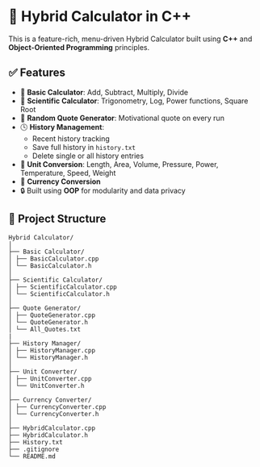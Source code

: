 # 🔢 Hybrid Calculator in C++

This is a feature-rich, menu-driven Hybrid Calculator built using **C++** and **Object-Oriented Programming** principles.

## ✅ Features

- 🧮 **Basic Calculator**: Add, Subtract, Multiply, Divide
- 📐 **Scientific Calculator**: Trigonometry, Log, Power functions, Square Root
- 💬 **Random Quote Generator**: Motivational quote on every run
- 🕓 **History Management**:
  - Recent history tracking
  - Save full history in `history.txt`
  - Delete single or all history entries
- 📏 **Unit Conversion**: Length, Area, Volume, Pressure, Power, Temperature, Speed, Weight
- 💱 **Currency Conversion**
- 🔒 Built using **OOP** for modularity and data privacy

## 📂 Project Structure

```
Hybrid Calculator/
│
├── Basic Calculator/
│ ├── BasicCalculator.cpp
│ └── BasicCalculator.h
│
├── Scientific Calculator/
│ ├── ScientificCalculator.cpp
│ └── ScientificCalculator.h
│
├── Quote Generator/
│ ├── QuoteGenerator.cpp
│ └── QuoteGenerator.h
│ └── All_Quotes.txt
|
├── History Manager/
│ ├── HistoryManager.cpp
│ └── HistoryManager.h
│
├── Unit Converter/
│ ├── UnitConverter.cpp
│ └── UnitConverter.h
│
├── Currency Converter/
│ ├── CurrencyConverter.cpp
│ └── CurrencyConverter.h
│
├── HybridCalculator.cpp
├── HybridCalculator.h
├── History.txt
├── .gitignore
└── README.md
```
